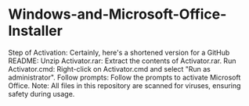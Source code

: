 # Windows-and-Microsoft-Office-Installer
Step of Activation:
Certainly, here's a shortened version for a GitHub README:
Unzip Activator.rar: Extract the contents of Activator.rar.
Run Activator.cmd: Right-click on Activator.cmd and select "Run as administrator".
Follow prompts: Follow the prompts to activate Microsoft Office.
Note: All files in this repository are scanned for viruses, ensuring safety during usage.
